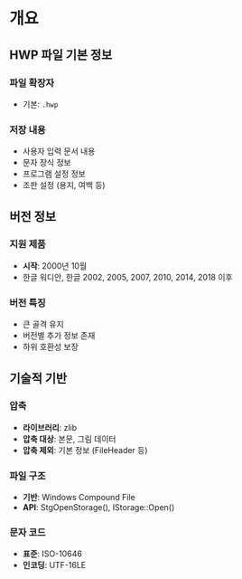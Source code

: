 # 개요

## HWP 파일 기본 정보

### 파일 확장자
- 기본: `.hwp`

### 저장 내용
- 사용자 입력 문서 내용
- 문자 장식 정보
- 프로그램 설정 정보
- 조판 설정 (용지, 여백 등)

## 버전 정보

### 지원 제품
- **시작**: 2000년 10월
- 한글 워디안, 한글 2002, 2005, 2007, 2010, 2014, 2018 이후

### 버전 특징
- 큰 골격 유지
- 버전별 추가 정보 존재
- 하위 호환성 보장

## 기술적 기반

### 압축
- **라이브러리**: zlib
- **압축 대상**: 본문, 그림 데이터
- **압축 제외**: 기본 정보 (FileHeader 등)

### 파일 구조
- **기반**: Windows Compound File
- **API**: StgOpenStorage(), IStorage::Open()

### 문자 코드
- **표준**: ISO-10646
- **인코딩**: UTF-16LE